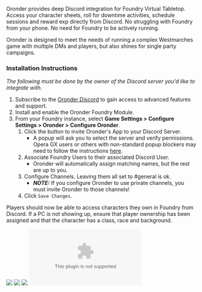 Oronder provides deep Discord integration for Foundry Virtual Tabletop. Access your character sheets, roll for
downtime activities, schedule sessions and reward exp directly from Discord. No struggling with Foundry from your phone.
No need for Foundry to be actively running.

Oronder is designed to meet the needs of running a complex Westmarches game with multiple DMs and players,
but also shines for single party campaigns.

### Installation Instructions

_The following must be done by the owner of the Discord server you'd like to integrate with._

1. Subscribe to the [Oronder Discord](https://discord.gg/27npDAXaCA) to gain access to advanced features and support.
2. Install and enable the Oronder Foundry Module.
3. From your Foundry instance, select **Game Settings > Configure Settings > Oronder > Configure Oronder**.
    1. Click the button to invite Oronder's App to your Discord Server.
        - A popup will ask you to select the server and verify permissions.
          Opera GX users or others with non-standard popup blockers may need to follow the instructions
          [here](https://discord.com/channels/860520082697617468/1144855605308301362/1221743284100272168).
    2. Associate Foundry Users to their associated Discord User.
        - Oronder will automatically assign matching names, but the rest are up to you.
    3. Configure Channels. Leaving them all set to #general is ok.
        - **_NOTE:_** If you configure Oronder to use private channels, you must invite Oronder to those channels!
    4. Click `Save Changes`.

Players should now be able to access characters they own in Foundry from Discord.
If a PC is not showing up, ensure that player ownership has been assigned and that the character has a class, race and
background.

[![](https://img.shields.io/github/v/release/oronder/Oronder?style=for-the-badge)](https://github.com/oronder/Oronder/releases/latest)
[![](https://img.shields.io/badge/dynamic/json.svg?url=https%3A%2F%2Fraw.githubusercontent.com%2Foronder%2FOronder%2Fmain%2Fmodule.json&label=foundry&query=$.compatibility.verified&colorB=orange&style=for-the-badge&logo=foundryvirtualtabletop)](https://foundryvtt.com/releases/)
[![](https://img.shields.io/badge/dynamic/json.svg?url=https%3A%2F%2Fraw.githubusercontent.com%2Foronder%2FOronder%2Fmain%2Fmodule.json&label=dnd5e&query=$.relationships.systems[0].compatibility.verified&colorB=red&style=for-the-badge&logo=dungeonsanddragons)](https://github.com/foundryvtt/dnd5e)
[![](https://img.shields.io/github/downloads/oronder/Oronder/module.zip?style=for-the-badge)](https://github.com/oronder/Oronder/releases/latest/download/module.zip)
